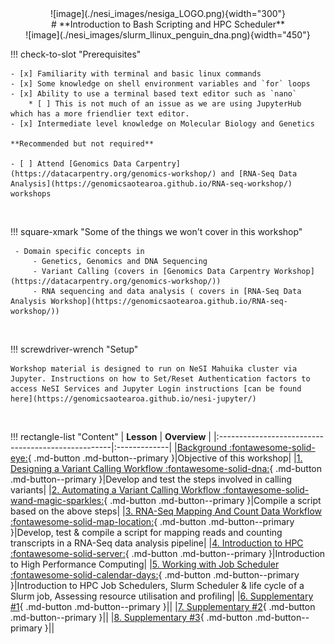 <center>![image](./nesi_images/nesiga_LOGO.png){width="300"}</center>

<center>
# **Introduction to Bash Scripting and HPC Scheduler**
 
</center>


<center>
![image](./nesi_images/slurm_llinux_penguin_dna.png){width="450"}
</center>



!!! check-to-slot "Prerequisites"

    - [x] Familiarity with terminal and basic linux commands
    - [x] Some knowledge on shell environment variables and `for` loops
    - [x] Ability to use a terminal based text editor such as `nano` 
        * [ ] This is not much of an issue as we are using JupyterHub which has a more friendlier text editor.  
    - [x] Intermediate level knowledge on Molecular Biology and Genetics

    **Recommended but not required**

    - [ ] Attend [Genomics Data Carpentry](https://datacarpentry.org/genomics-workshop/) and [RNA-Seq Data Analysis](https://genomicsaotearoa.github.io/RNA-seq-workshop/) workshops

<br>

!!! square-xmark "Some of the things we won't cover in this workshop"

     - Domain specific concepts in
         - Genetics, Genomics and DNA Sequencing 
         - Variant Calling (covers in [Genomics Data Carpentry Workshop](https://datacarpentry.org/genomics-workshop/))
         - RNA sequencing and data analysis ( covers in [RNA-Seq Data Analysis Workshop](https://genomicsaotearoa.github.io/RNA-seq-workshop/))
     

<br>

!!! screwdriver-wrench "Setup"

    Workshop material is designed to run on NeSI Mahuika cluster via Jupyter. Instructions on how to Set/Reset Authentication factors to access NeSI Services and Jupyter Login instructions [can be found here](https://genomicsaotearoa.github.io/nesi-jupyter/)

<br>

!!! rectangle-list "Content"
    | **Lesson**                                        | **Overview** | 
    |:---------------------------------------------------|:-------------|
    |[Background :fontawesome-solid-eye:](./0_Background.md){ .md-button .md-button--primary }|Objective of this workshop|
    |[1. Designing a Variant Calling Workflow  :fontawesome-solid-dna:](./1_DesigningVariantC.md){ .md-button .md-button--primary }|Develop and test the steps involved in calling variants|
    |[2. Automating a Variant Calling Workflow  :fontawesome-solid-wand-magic-sparkles:](./2_AutomaticVariantC.md){ .md-button .md-button--primary }|Compile a script based on the above steps|
    |[3. RNA-Seq Mapping And Count Data Workflow  :fontawesome-solid-map-location:](./3_RNAseq.md){ .md-button .md-button--primary }|Develop, test & compile a script for mapping reads and counting transcripts in a RNA-Seq data analysis pipeline|
    |[4. Introduction to HPC  :fontawesome-solid-server:](./4_IntroductiontoHPC.md){ .md-button .md-button--primary }|Introduction to High Performance Computing|
    |[5. Working with Job Scheduler  :fontawesome-solid-calendar-days:](./5_working_with_job_scheduler.md){ .md-button .md-button--primary }|Introduction to HPC Job Schedulers, Slurm Scheduler & life cycle of a Slurm job, Assessing resource utilisation and profiling|
    |[6. Supplementary #1](./6_supplementary_1.md){ .md-button .md-button--primary }||
    |[7. Supplementary #2](./7_supplementary_2.md){ .md-button .md-button--primary }||
    |[8. Supplementary #3](./8_supplementary_3.md){ .md-button .md-button--primary }||


